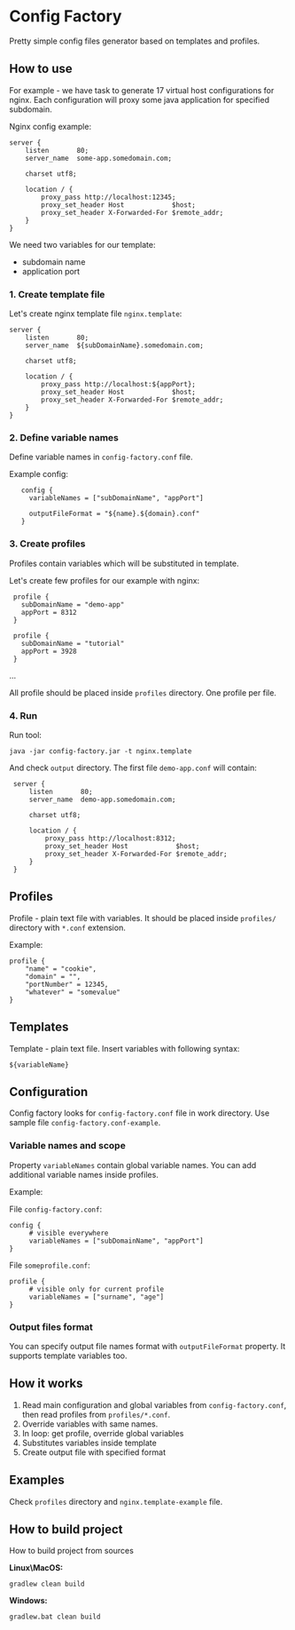 # Config Factory

Pretty simple config files generator based on templates and profiles.

## How to use

For example - we have task to generate 17 virtual host configurations for nginx. 
Each configuration will proxy some java application for specified subdomain.

Nginx config example:

```
server {
    listen       80;
    server_name  some-app.somedomain.com;

    charset utf8;

    location / {
        proxy_pass http://localhost:12345;
        proxy_set_header Host            $host;
        proxy_set_header X-Forwarded-For $remote_addr;
    }
}
```

We need two variables for our template:

- subdomain name
- application port

### 1. Create template file

Let's create nginx template file `nginx.template`:

```
server {
    listen       80;
    server_name  ${subDomainName}.somedomain.com;

    charset utf8;

    location / {
        proxy_pass http://localhost:${appPort};
        proxy_set_header Host            $host;
        proxy_set_header X-Forwarded-For $remote_addr;
    }
}
```

### 2. Define variable names

Define variable names in `config-factory.conf` file.

Example config:

```
   config {
     variableNames = ["subDomainName", "appPort"]
   
     outputFileFormat = "${name}.${domain}.conf"
   }
```

### 3. Create profiles

Profiles contain variables which will be substituted in template.

Let's create few profiles for our example with nginx:

```
 profile {
   subDomainName = "demo-app"
   appPort = 8312
 }
```

```
 profile {
   subDomainName = "tutorial"
   appPort = 3928
 }
```

...

All profile should be placed inside `profiles` directory. One profile per file.

### 4. Run

Run tool:

```
java -jar config-factory.jar -t nginx.template
```

And check `output` directory. The first file `demo-app.conf` will contain:

```
 server {
     listen       80;
     server_name  demo-app.somedomain.com;
 
     charset utf8;
 
     location / {
         proxy_pass http://localhost:8312;
         proxy_set_header Host            $host;
         proxy_set_header X-Forwarded-For $remote_addr;
     }
 }
```

## Profiles

Profile - plain text file with variables. It should be placed inside `profiles/` directory with `*.conf` extension.

Example:

```
profile {
    "name" = "cookie",
    "domain" = "",
    "portNumber" = 12345,
    "whatever" = "somevalue"
}
```

## Templates

Template - plain text file. Insert variables with following syntax:

```
${variableName}
```

## Configuration

Config factory looks for `config-factory.conf` file in work directory. Use sample file `config-factory.conf-example`.

### Variable names and scope

Property `variableNames` contain global variable names. You can add additional variable names inside profiles.

Example:

File `config-factory.conf`:
```
config {
     # visible everywhere
     variableNames = ["subDomainName", "appPort"]
}
```

File `someprofile.conf`:
```
profile {
     # visible only for current profile
     variableNames = ["surname", "age"]
}
```

### Output files format

You can specify output file names format with `outputFileFormat` property. It supports template variables too.

## How it works

1. Read main configuration and global variables from `config-factory.conf`, then read profiles from `profiles/*.conf`.
2. Override variables with same names.
3. In loop: get profile, override global variables 
4. Substitutes variables inside template
5. Create output file with specified format

## Examples

Check `profiles` directory and `nginx.template-example` file.

## How to build project

How to build project from sources

**Linux\MacOS:**

```
gradlew clean build
```

**Windows:**

```
gradlew.bat clean build
```

